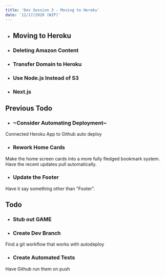 ```yaml
---
title: 'Dev Session 3 - Moving to Heroku'
date: '12/17/2020 (WIP)'
---
```

- ## Moving to Heroku
- ### Deleting Amazon Content
- ### Transfer Domain to Heroku
- ### Use Node.js Instead of S3 
- ### Next.js
## Previous Todo
- ### ~Consider Automating Deployment~
Connected Heroku App to Github auto deploy
- ### Rework Home Cards
Make the home screen cards into a more fully fledged bookmark system. Have the recent updates pull automatically.
- ### Update the Footer
Have it say something other than "Footer".
## Todo
- ### Stub out GAME
- ### Create Dev Branch
Find a git workflow that works with autodeploy
- ### Create Automated Tests
Have Github run them on push